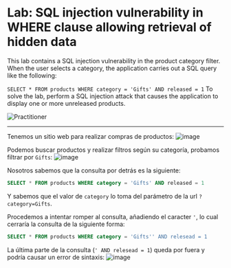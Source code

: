 # Lab: SQL injection vulnerability in WHERE clause allowing retrieval of hidden data

This lab contains a SQL injection vulnerability in the product category filter. When the user selects a category, the application carries out a SQL query like the following:

`SELECT * FROM products WHERE category = 'Gifts' AND released = 1`
To solve the lab, perform a SQL injection attack that causes the application to display one or more unreleased products.

![Practitioner](https://img.shields.io/badge/level-Apprentice-green)

---

Tenemos un sitio web para realizar compras de productos:
![image](https://github.com/user-attachments/assets/e7f1d850-f540-4cfc-9495-0bae72bb061e)

Podemos buscar productos y realizar filtros según su categoría, probamos filtrar por `Gifts`:
![image](https://github.com/user-attachments/assets/a82cdd53-a451-41de-8bbc-b3da6aedd74f)

Nosotros sabemos que la consulta por detrás es la siguiente:
```sql
SELECT * FROM products WHERE category = 'Gifts' AND released = 1
```
Y sabemos que el valor de `category` lo toma del parámetro de la url `?category=Gifts`.

Procedemos a intentar romper al consulta, añadiendo el caracter `'`, lo cual cerraría la consulta de la siguiente forma:
```sql
SELECT * FROM products WHERE category = 'Gifts'' AND relesead = 1
```
La última parte de la consulta (`' AND relesead = 1`) queda por fuera y podría causar un error de sintaxis:
![image](https://github.com/user-attachments/assets/b8469c86-9f5b-422f-9eda-9ed3f7cc83d5)




